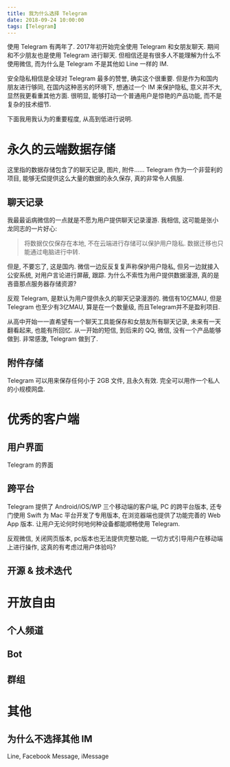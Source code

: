 ```yaml
---
title: 我为什么选择 Telegram
date: 2018-09-24 10:00:00
tags: [Telegram]
---
```


使用 Telegram 有两年了. 2017年初开始完全使用 Telegram 和女朋友聊天. 期间和不少朋友也是使用 Telegram 进行聊天. 但相信还是有很多人不能理解为什么不使用微信, 而为什么是 Telegram 不是其他如 Line 一样的 IM.

安全隐私相信是全球对 Telegram 最多的赞誉, 确实这个很重要. 但是作为和国内朋友进行够同, 在国内这种恶劣的环境下, 想通过一个 IM 来保护隐私, 意义并不大, 显然我更看重其他方面. 很明显, 能够打动一个普通用户是惊艳的产品功能, 而不是复杂的技术细节.

下面我用我认为的重要程度, 从高到低进行说明.

# 永久的云端数据存储

这里指的数据存储包含了的聊天记录, 图片, 附件...... Telegram 作为一个非营利的项目, 能够无偿提供这么大量的数据的永久保存, 真的非常令人佩服.

## 聊天记录

我最最诟病微信的一点就是不愿为用户提供聊天记录漫游. 我相信, 这可能是张小龙同志的一片好心: 

> 将数据仅仅保存在本地, 不在云端进行存储可以保护用户隐私. 数据迁移也只能通过电脑进行中转.

但是, 不要忘了, 这是国内. 微信一边反反复复声称保护用户隐私, 但另一边就接入公安系统, 对用户言论进行屏蔽, 跟踪. 为什么不索性为用户提供数据漫游, 真的是吝啬那点服务器存储资源?

反观 Telegram, 是默认为用户提供永久的聊天记录漫游的. 微信有10亿MAU, 但是 Telegram 也至少有3亿MAU, 算是在一个数量级, 而且Telegram并不是盈利项目.

从高中开始一一直希望有一个聊天工具能保存和女朋友所有聊天记录, 未来有一天翻看起来, 也能有所回忆. 从一开始的短信, 到后来的 QQ, 微信, 没有一个产品能够做到. 非常感激, Telegram 做到了.

## 附件存储

Telegram 可以用来保存任何小于 2GB 文件, 且永久有效. 完全可以用作一个私人的小规模网盘.

# 优秀的客户端

## 用户界面

Telegram 的界面

## 跨平台

Telegram 提供了 Android/iOS/WP 三个移动端的客户端, PC 的跨平台版本, 还专门使用 Swift 为 Mac 平台开发了专用版本, 在浏览器端也提供了功能完善的 Web App 版本. 让用户无论何时何地何种设备都能顺畅使用 Telegram. 

反观微信, 关闭网页版本, pc版本也无法提供完整功能, 一切方式引导用户在移动端上进行操作, 这真的有考虑过用户体验吗?

## 开源 & 技术迭代

# 开放自由

## 个人频道

## Bot

## 群组

# 其他

## 为什么不选择其他 IM

Line, Facebook Message, iMessage